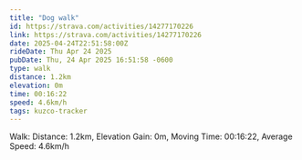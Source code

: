 ```yaml
---
title: "Dog walk"
id: https://strava.com/activities/14277170226
link: https://strava.com/activities/14277170226
date: 2025-04-24T22:51:58:00Z
rideDate: Thu Apr 24 2025
pubDate: Thu, 24 Apr 2025 16:51:58 -0600
type: walk
distance: 1.2km
elevation: 0m
time: 00:16:22
speed: 4.6km/h
tags: kuzco-tracker
---
```

Walk: Distance: 1.2km, Elevation Gain: 0m, Moving Time: 00:16:22, Average Speed: 4.6km/h